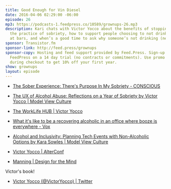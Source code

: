 ```yaml
---
title: Good Enough for Vin Diesel
date: 2016-04-06 02:29:00 -06:00
episode: 26
mp3: https://podcasts-1.feedpress.co/10589/grownups-26.mp3
description: Kari chats with Victor Yocco about the benefits of stopping drinking,
  the practice of sobriety, how to support people choosing to not drink, fizzy drinks
  at bars, and when’s a good time to ask why someone’s not drinking (never).
sponsor: Transistor.fm
sponsor-link: http://feed.press/grownups
sponsor-copy: Hosting and feed support provided by Feed.Press. Sign-up today and try
  FeedPress on a 14 day trial (no contracts or commitments). Use promo code grownups
  during checkout to get 10% off your first year.
show: grownups
layout: episode
---
```


* [The Sober Experience: There's Purpose In My Sobriety - CONSCIOUS][1]

* [The UX of Alcohol Abuse: Reflections on a Year of Sobriety by Victor Yocco | Model View Culture][2]

* [The WorkLife HUB | Victor Yocco][3]

* [What it's like to be a recovering alcoholic in an office where booze is everywhere - Vox][4]

* [Alcohol and Inclusivity: Planning Tech Events with Non-Alcoholic Options by Kara Sowles | Model View Culture][5]

* [Victor Yocco | AlterConf][6]

* [Manning | Design for the Mind][7]

Victor's book!

* [Victor Yocco (@VictorYocco) | Twitter][8]

[1]: http://consciousmagazine.co/the-sober-experience/
[2]: https://modelviewculture.com/pieces/the-ux-of-alcohol-abuse-reflections-on-a-year-of-sobriety
[3]: http://worklifehub.com/podcasts/victor-yocco
[4]: http://www.vox.com/2015/8/3/9072737/alcoholic-at-work
[5]: https://modelviewculture.com/pieces/alcohol-and-inclusivity-planning-tech-events-with-non-alcoholic-options
[6]: http://www.alterconf.com/speakers/victor-yocco
[7]: https://www.manning.com/books/design-for-the-mind
[8]: https://twitter.com/victoryocco
